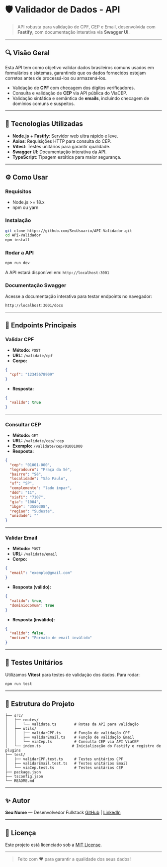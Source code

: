 
# 🛡️ Validador de Dados - API

> API robusta para validação de CPF, CEP e Email, desenvolvida com **Fastify**, com documentação interativa via **Swagger UI**.

---

## 🔍 Visão Geral

Esta API tem como objetivo validar dados brasileiros comuns usados em formulários e sistemas, garantindo que os dados fornecidos estejam corretos antes de processá-los ou armazená-los.

- Validação de **CPF** com checagem dos dígitos verificadores.
- Consulta e validação de **CEP** via API pública do ViaCEP.
- Validação sintática e semântica de **emails**, incluindo checagem de domínios comuns e suspeitos.

---

## 🚀 Tecnologias Utilizadas

- **Node.js** + **Fastify**: Servidor web ultra rápido e leve.
- **Axios**: Requisições HTTP para consulta do CEP.
- **Vitest**: Testes unitários para garantir qualidade.
- **Swagger UI**: Documentação interativa da API.
- **TypeScript**: Tipagem estática para maior segurança.

---

## ⚙️ Como Usar

### Requisitos

- Node.js >= 18.x
- npm ou yarn

### Instalação

```bash
git clone https://github.com/SeuUsuario/API-Validador.git
cd API-Validador
npm install
````

### Rodar a API

```bash
npm run dev
```

A API estará disponível em:
`http://localhost:3001`

### Documentação Swagger

Acesse a documentação interativa para testar endpoints no navegador:

`http://localhost:3001/docs`

---

## 🔧 Endpoints Principais

### Validar CPF

* **Método:** `POST`
* **URL:** `/validate/cpf`
* **Corpo:**

```json
{
  "cpf": "12345678909"
}
```

* **Resposta:**

```json
{
  "valido": true
}
```

---

### Consultar CEP

* **Método:** `GET`
* **URL:** `/validate/cep/:cep`
* **Exemplo:** `/validate/cep/01001000`
* **Resposta:**

```json
{
  "cep": "01001-000",
  "logradouro": "Praça da Sé",
  "bairro": "Sé",
  "localidade": "São Paulo",
  "uf": "SP",
  "complemento": "lado ímpar",
  "ddd": "11",
  "siafi": "7107",
  "gia": "1004",
  "ibge": "3550308",
  "regiao": "Sudeste",
  "unidade": ""
}
```

---

### Validar Email

* **Método:** `POST`
* **URL:** `/validate/email`
* **Corpo:**

```json
{
  "email": "exemplo@gmail.com"
}
```

* **Resposta (válido):**

```json
{
  "valido": true,
  "dominioComum": true
}
```

* **Resposta (inválido):**

```json
{
  "valido": false,
  "motivo": "Formato de email inválido"
}
```

---

## 🧪 Testes Unitários

Utilizamos **Vitest** para testes de validação dos dados. Para rodar:

```bash
npm run test
```

---

## 📜 Estrutura do Projeto

```plaintext
├── src/
│   ├── routes/
│   │   └── validate.ts        # Rotas da API para validação
│   ├── utils/
│   │   ├── validarCPF.ts      # Função de validação CPF
│   │   ├── validarEmail.ts    # Função de validação Email
│   │   └── viaCep.ts          # Consulta CEP via API ViaCEP
│   └── index.ts              # Inicialização do Fastify e registro de plugins
├── test/
│   ├── validarCPF.test.ts     # Testes unitários CPF
│   ├── validarEmail.test.ts   # Testes unitários Email
│   └── viaCep.test.ts         # Testes unitários CEP
├── package.json
├── tsconfig.json
└── README.md
```

---

## ✨ Autor

**Seu Nome** — Desenvolvedor Fullstack
[GitHub](https://github.com/SeuUsuario) | [LinkedIn](https://linkedin.com/in/seunome)

---

## 📄 Licença

Este projeto está licenciado sob a [MIT License](LICENSE).

---

> Feito com ❤️ para garantir a qualidade dos seus dados!


